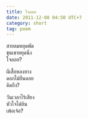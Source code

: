 ```yaml
---
title: ใจลอย
date: 2011-12-08 04:50 UTC+7
category: short
tag: poem
---
```


สายลมหยุดพัด  
ขุนเขาหยุดนิ่ง  
ใจลอย?  

ผีเสื้อหลงทาง  
ดอกไม้ยืนคอย  
คิดถึง?  

วันเวลาไร้เสียง  
หัวใจได้ยิน  
เพ้อเจ้อ?  
